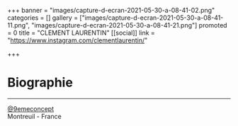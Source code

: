 +++
banner = "images/capture-d-ecran-2021-05-30-a-08-41-02.png"
categories = []
gallery = ["images/capture-d-ecran-2021-05-30-a-08-41-11.png", "images/capture-d-ecran-2021-05-30-a-08-41-21.png"]
promoted = 0
title = "CLEMENT LAURENTIN"
[[social]]
link = "https://www.instagram.com/clementlaurentin/"

+++
# Biographie

***

[@9emeconcept](https://www.instagram.com/9emeconcept/)  
Montreuil - France
